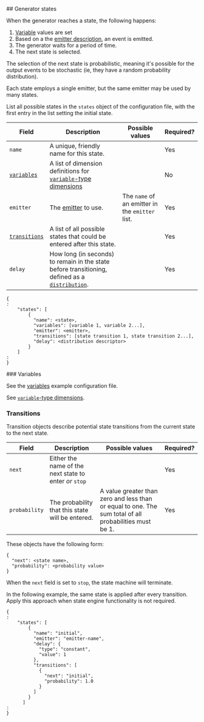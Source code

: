 ## Generator states

When the generator reaches a state, the following happens:

1. [Variable](./config-states.md#state-variables) values are set
2. Based on a the [emitter description](./config-emitters), an event is emitted.
3. The generator waits for a period of time.
4. The next state is selected.

The selection of the next state is probabilistic, meaning it's possible for the output events to be stochastic (ie, they have a random probability distribution).

Each state employs a single emitter, but the same emitter may be used by many states.

List all possible states in the `states` object of the configuration file, with the first entry in the list setting the initial state.

| Field | Description | Possible values | Required? |
|---|---|---|---|
| `name` | A unique, friendly name for this state. |  | Yes |
| [`variables`](#variables) | A list of dimension definitions for [`variable`-type dimensions](./config-emitters.md#variable) | | No |
| `emitter` | The [emitter](./config-emitters.md) to use. | The `name` of an emitter in the `emitter` list. | Yes |
| [`transitions`](#transitions) | A list of all possible states that could be entered after this state. | | Yes |
| `delay` | How long (in seconds) to remain in the state before transitioning, defined as a [`distribution`](./distributions.md). | | Yes |


```
{
:
	"states": [
		{
		  "name": <state>,
		  "variables": [variable 1, variable 2...],
		  "emitter": <emitter>,
		  "transitions": [state transition 1, state transition 2...],
		  "delay": <distribution descriptor>
		}
	]
:
}
```

### Variables

See the [variables](../config_file/examples/variable.json) example configuration file.

See [`variable`-type dimensions](./emitters.md#variable).

### Transitions

Transition objects describe potential state transitions from the current state to the next state.

| Field | Description | Possible values | Required? |
|---|---|---|---|
| `next` | Either the name of the next state to enter _or_ `stop` |  | Yes |
| `probability` | The probability that this state will be entered. | A value greater than zero and less than or equal to one. The sum total of all probabilities must be 1. | Yes |

These objects have the following form:

```
{
  "next": <state name>,
  "probability": <probability value>
}
```

When the `next` field is set to `stop`, the state machine will terminate.

In the following example, the same state is applied after every transition. Apply this approach when state engine functionality is not required.

```
{
:
	"states": [
	    {
	      "name": "initial",
	      "emitter": "emitter-name",
	      "delay": {
	        "type": "constant",
	        "value": 1
	      },
	      "transitions": [
	        {
	          "next": "initial",
	          "probability": 1.0
	        }
	      ]
	    }
	  ]
:
}
```